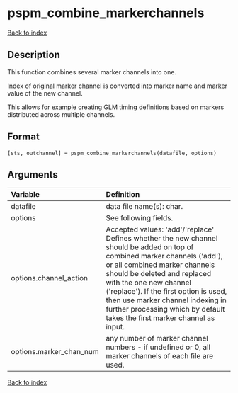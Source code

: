 # pspm_combine_markerchannels
[Back to index](/PsPM/ref/)

## Description

This function combines several marker channels into one.

Index of original marker channel is converted into marker name and marker value of the new channel.

This allows for example creating GLM timing definitions based on markers distributed across multiple channels.


## Format

`[sts, outchannel] = pspm_combine_markerchannels(datafile, options)`


## Arguments

| Variable | Definition |
|:--|:--|
| datafile | data file name(s): char. |
| options | See following fields. |
| options.channel_action | Accepted values: 'add'/'replace' Defines whether the new channel should be added on top of combined marker channels ('add'), or all combined marker channels should be deleted and replaced with the one new channel ('replace'). If the first option is used, then use marker channel indexing in further processing which by default takes the first marker channel as input. |
| options.marker_chan_num | any number of marker channel numbers - if undefined or 0, all marker channels of each file are used. |

[Back to index](/PsPM/ref/)
